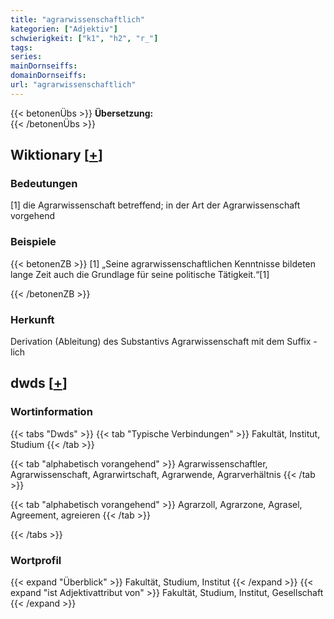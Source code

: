 ```yaml
---
title: "agrarwissenschaftlich"
kategorien: ["Adjektiv"]
schwierigkeit: ["k1", "h2", "r_"]
tags:
series:
mainDornseiffs:
domainDornseiffs:
url: "agrarwissenschaftlich"
---
```


{{< betonenÜbs >}}
**Übersetzung:**  
{{< /betonenÜbs >}}

## Wiktionary [[+](https://de.wiktionary.org/wiki/agrarwissenschaftlich)]

### Bedeutungen
[1] die Agrarwissenschaft betreffend; in der Art der Agrarwissenschaft vorgehend  

### Beispiele
{{< betonenZB >}}
[1] „Seine agrarwissenschaftlichen Kenntnisse bildeten lange Zeit auch die Grundlage für seine politische Tätigkeit.“[1]  

{{< /betonenZB >}}
### Herkunft
Derivation (Ableitung) des Substantivs Agrarwissenschaft mit dem Suffix -lich  



## dwds [[+](https://www.dwds.de/wb/agrarwissenschaftlich)]

### Wortinformation
{{< tabs "Dwds" >}}
{{< tab "Typische Verbindungen" >}}
Fakultät, Institut, Studium
{{< /tab >}}

{{< tab "alphabetisch vorangehend" >}}
Agrarwissenschaftler, Agrarwissenschaft, Agrarwirtschaft, Agrarwende, Agrarverhältnis
{{< /tab >}}

{{< tab "alphabetisch vorangehend" >}}
Agrarzoll, Agrarzone, Agrasel, Agreement, agreieren
{{< /tab >}}

{{< /tabs >}}

### Wortprofil
{{< expand "Überblick" >}} Fakultät, Studium, Institut {{< /expand >}}
{{< expand "ist Adjektivattribut von" >}} Fakultät, Studium, Institut, Gesellschaft {{< /expand >}}

